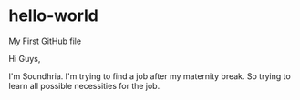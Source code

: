 # hello-world
My First GitHub file

Hi Guys,

I'm Soundhria. I'm trying to find a job after my maternity break. So trying to learn all possible necessities for the job.

